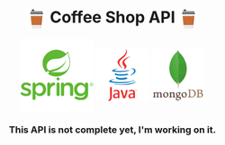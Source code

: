 <h1 align="center">
  <img align="center" alt="Coffee Icon" height="34" src="https://github.com/gui0103/coffee-shop-api/blob/main/images/coffee-break.png">
  <b>Coffee Shop API</b>
  <img align="center" alt="Coffee Icon" height="34" src="https://github.com/gui0103/coffee-shop-api/blob/main/images/coffee-break.png">
</h1>
  
<div align="center">
  <img align="center" alt="Spring Boot" height="130" padding="10" src="https://github.com/devicons/devicon/blob/master/icons/spring/spring-original-wordmark.svg">
  <img align="center" alt="Java" height="95" padding="10" src="https://github.com/devicons/devicon/blob/master/icons/java/java-original-wordmark.svg">
  <img align="center" alt="MongoDB" height="95" padding="10" src="https://github.com/devicons/devicon/blob/master/icons/mongodb/mongodb-original-wordmark.svg">
</div>

<div align="center">
  <h3>This API is not complete yet, I'm working on it.</h3>
</div>
